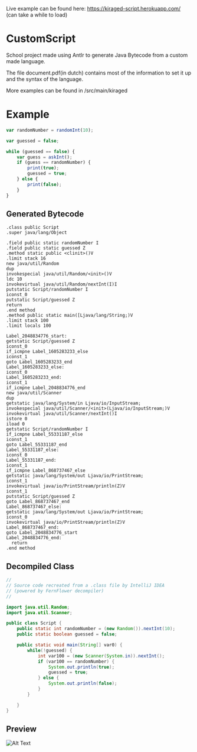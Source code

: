 Live example can be found here: https://kiraged-script.herokuapp.com/ (can take a while to load)

# CustomScript

School project made using Antlr to generate Java Bytecode from a custom made language.

The file document.pdf(in dutch) contains most of the information to set it up and the syntax of the language.

More examples can be found in /src/main/kiraged

# Example

```javascript
var randomNumber = randomInt(10);

var guessed = false;

while (guessed == false) {
    var guess = askInt();
    if (guess == randomNumber) {
        print(true);
        guessed = true;
    } else {
        print(false);
    }
}
```

## Generated Bytecode

```
.class public Script
.super java/lang/Object

.field public static randomNumber I
.field public static guessed Z
.method static public <clinit>()V
.limit stack 16
new java/util/Random
dup
invokespecial java/util/Random/<init>()V
ldc 10
invokevirtual java/util/Random/nextInt(I)I
putstatic Script/randomNumber I
iconst_0
putstatic Script/guessed Z
return
.end method
.method public static main([Ljava/lang/String;)V
.limit stack 100
.limit locals 100

Label_2048834776_start:
getstatic Script/guessed Z
iconst_0
if_icmpne Label_1605283233_else
iconst_1
goto Label_1605283233_end
Label_1605283233_else:
iconst_0
Label_1605283233_end:
iconst_1
if_icmpne Label_2048834776_end
new java/util/Scanner
dup
getstatic java/lang/System/in Ljava/io/InputStream;
invokespecial java/util/Scanner/<init>(Ljava/io/InputStream;)V
invokevirtual java/util/Scanner/nextInt()I
istore 0
iload 0
getstatic Script/randomNumber I
if_icmpne Label_55331187_else
iconst_1
goto Label_55331187_end
Label_55331187_else:
iconst_0
Label_55331187_end:
iconst_1
if_icmpne Label_868737467_else
getstatic java/lang/System/out Ljava/io/PrintStream;
iconst_1
invokevirtual java/io/PrintStream/println(Z)V
iconst_1
putstatic Script/guessed Z
goto Label_868737467_end
Label_868737467_else:
getstatic java/lang/System/out Ljava/io/PrintStream;
iconst_0
invokevirtual java/io/PrintStream/println(Z)V
Label_868737467_end:
goto Label_2048834776_start
Label_2048834776_end:
  return
.end method
```

## Decompiled Class

```java
//
// Source code recreated from a .class file by IntelliJ IDEA
// (powered by FernFlower decompiler)
//

import java.util.Random;
import java.util.Scanner;

public class Script {
    public static int randomNumber = (new Random()).nextInt(10);
    public static boolean guessed = false;

    public static void main(String[] var0) {
        while(!guessed) {
            int var100 = (new Scanner(System.in)).nextInt();
            if (var100 == randomNumber) {
                System.out.println(true);
                guessed = true;
            } else {
                System.out.println(false);
            }
        }

    }
}

```

## Preview

![Alt Text](https://i.imgur.com/68JhaHB.gif)
